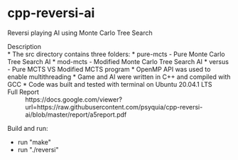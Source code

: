 # cpp-reversi-ai
Reversi playing AI using Monte Carlo Tree Search

<dl>
  <dt>Description</dt>
  * The src directory contains three folders: 
    * pure-mcts 	- Pure Monte Carlo Tree Search AI
    * mod-mcts 	  - Modified Monte Carlo Tree Search AI
    * versus 		  - Pure MCTS VS Modified MCTS program
  * OpenMP API was used to enable multithreading
  * Game and AI were written in C++ and compiled with GCC
  * Code was built and tested with terminal on Ubuntu 20.04.1 LTS
  <dt>Full Report</dt>
  <dd>https://docs.google.com/viewer?url=https://raw.githubusercontent.com/psyquia/cpp-reversi-ai/blob/master/report/a5report.pdf
<dd>
</dl>

<dl>
  <dt>Build and run:</dt>
</dl>

* run "make"
* run "./reversi"
